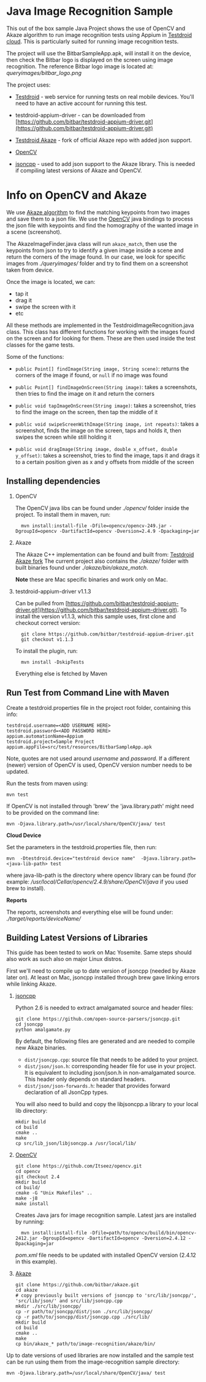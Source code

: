 # Java Image Recognition Sample

This out of the box sample Java Project shows the use of OpenCV and
Akaze algorithm to run image recognition tests using Appium in
[Testdroid cloud](http://testdroid.com/). This is particularly suited
for running image recognition tests.

The project will use the BitbarSampleApp.apk, will install it on the
device, then check the Bitbar logo is displayed on the screen using
image recognition.  The reference Bitbar logo image is located at:
*queryimages/bitbar_logo.png*

The project uses:

- [Testdroid](http://testdroid.com) - web service for running tests on
  real mobile devices. You'll need to have an active account for running this test.

- testdroid-appium-driver - can be downloaded from
  [https://github.com/bitbar/testdroid-appium-driver.git](https://github.com/bitbar/testdroid-appium-driver.git)

- [Testdroid Akaze](https://github.com/bitbar/akaze) - fork of official Akaze repo with added json support.

- [OpenCV](http://opencv.org/)

- [jsoncpp](https://github.com/open-source-parsers/jsoncpp.git) - used to add json support to the Akaze library. This is needed if compiling latest versions of Akaze and OpenCV.

# Info on OpenCV and Akaze

We use [Akaze algorithm](https://github.com/pablofdezalc/akaze) to find
the matching keypoints from two images and save them to a json file.
We use the [OpenCV](http://opencv.org/) java bindings to process the
json file with keypoints and find the homography of the wanted image
in a scene (screenshot).

The AkazeImageFinder.java class will run `akaze_match`, then use the
keypoints from json to try to identify a given image inside a scene
and return the corners of the image found. In our case, we look for
specific images from *./queryimages/* folder and try to find them on a
screenshot taken from device.

Once the image is located, we can:

- tap it
- drag it
- swipe the screen with it
- etc

All these methods are implemented in the
TestdroidImageRecognition.java class. This class has different
functions for working with the images found on the screen and for
looking for them. These are then used inside the test classes for the
game tests.

Some of the functions:

- `public Point[] findImage(String image, String scene)`: returns the
  corners of the image if found, or `null` if no image was found

- `public Point[] findImageOnScreen(String image)`: takes a
  screenshots, then tries to find the image on it and return the
  corners

- `public void tapImageOnScreen(String image)`: takes a screenshot,
  tries to find the image on the screen, then tap the middle of it

- `public void swipeScreenWithImage(String image, int repeats)`: takes
  a screenshot, finds the image on the screen, taps and holds it, then
  swipes the screen while still holding it

- `public void dragImage(String image, double x_offset, double
  y_offset)`: takes a screenshot, tries to find the image, taps it and
  drags it to a certain position given as x and y offsets from middle
  of the screen


## Installing dependencies

1. OpenCV

   The OpenCV java libs can be found under *./opencv/* folder
   inside the project. To install them in maven, run:

         mvn install:install-file -Dfile=opencv/opencv-249.jar -DgroupId=opencv -DartifactId=opencv -Dversion=2.4.9 -Dpackaging=jar

1. Akaze

   The Akaze C++ implementation can be found and built from:
   [Testdroid Akaze fork](https://github.com/bitbar/akaze) The current
   project also contains the *./akaze/* folder with built binaries
   found under *./akaze/bin/akaze_match*.

   **Note** these are Mac specific binaries and work only on Mac.

1. testdroid-appium-driver v1.1.3

   Can be pulled from
   [https://github.com/bitbar/testdroid-appium-driver.git](https://github.com/bitbar/testdroid-appium-driver.git). To install the version v1.1.3, which this sample uses, first clone and checkout correct version:
   
         git clone https://github.com/bitbar/testdroid-appium-driver.git
         git checkout v1.1.3

   To install the plugin, run:

         mvn install -DskipTests

   Everything else is fetched by Maven


## Run Test from Command Line with Maven

Create a testdroid.properties file in the project root folder, containing this info:

    testdroid.username=<ADD USERNAME HERE>
    testdroid.password=<ADD PASSWORD HERE>
    appium.automationName=Appium
    testdroid.project=Sample Project
    appium.appFile=src/test/resources/BitbarSampleApp.apk

Note, quotes are not used around *username* and *password*. If
a different (newer) version of OpenCV is used, OpenCV version number needs to be updated.

Run the tests from maven using:

    mvn test

If OpenCV is not installed through 'brew' the 'java.library.path' might need to be provided on the command line:

    mvn -Djava.library.path=/usr/local/share/OpenCV/java/ test


**Cloud Device**

Set the parameters in the testdroid.properties file, then run:

    mvn  -Dtestdroid.device="testdroid device name"  -Djava.library.path=<java-lib-path> test  

where java-lib-path is the directory where opencv library can be found
(for example: */usr/local/Cellar/opencv/2.4.9/share/OpenCV/java* if
you used brew to install).


**Reports**

The reports, screenshots and everything else will be found under:
*./target/reports/deviceName/*


## Building Latest Versions of Libraries

This guide has been tested to work on Mac Yosemite. Same steps should
also work as such also on major Linux distros.

First we'll need to compile up to date version of jsoncpp (needed by
Akaze later on). At least on Mac, jsoncpp installed through brew gave
linking errors while linking Akaze.

1. [jsoncpp](https://github.com/open-source-parsers/jsoncpp)

   Python 2.6 is needed to extract amalgamated source and header files:

   ```
   git clone https://github.com/open-source-parsers/jsoncpp.git
   cd jsoncpp
   python amalgamate.py  
   ```

   By default, the following files are generated and are needed to compile new Akaze binaries.

   * `dist/jsoncpp.cpp`: source file that needs to be added to your project.
   * `dist/json/json.h`: corresponding header file for use in your project. It is equivalent to including json/json.h in non-amalgamated source. This header only depends on standard headers.
   * `dist/json/json-forwards.h`: header that provides forward declaration of all JsonCpp types.

   You will also need to build and copy the libjsoncpp.a library to your local lib directory:
   ```
   mkdir build
   cd build
   cmake ..
   make
   cp src/lib_json/libjsoncpp.a /usr/local/lib/
   ```


1. [OpenCV](https://github.com/Itseez/opencv)

   ```
   git clone https://github.com/Itseez/opencv.git  
   cd opencv
   git checkout 2.4  
   mkdir build  
   cd build/  
   cmake -G "Unix Makefiles" ..  
   make -j8
   make install  
   ```

   Creates Java jars for image recognition sample. Latest jars are installed by running:

         mvn install:install-file -Dfile=path/to/opencv/build/bin/opencv-2412.jar -DgroupId=opencv -DartifactId=opencv -Dversion=2.4.12 -Dpackaging=jar  

   *pom.xml* file needs to be updated with installed OpenCV version (2.4.12 in this example).

1. [Akaze](https://github.com/bitbar/akaze.git)

   ```
   git clone https://github.com/bitbar/akaze.git
   cd akaze
   # copy previously built versions of jsoncpp to 'src/lib/jsoncpp/', 'src/lib/json/' and src/lib/jsoncpp.cpp
   mkdir ./src/lib/jsoncpp/
   cp -r path/to/jsoncpp/dist/json ./src/lib/jsoncpp/
   cp -r path/to/jsoncpp/dist/jsoncpp.cpp ./src/lib/
   mkdir build
   cd build
   cmake ..  
   make
   cp bin/akaze_* path/to/image-recognition/akaze/bin/  
   ```

Up to date versions of used libraries are now installed and the sample test can be run using them from the image-recognition sample directory:

    mvn -Djava.library.path=/usr/local/share/OpenCV/java/ test

